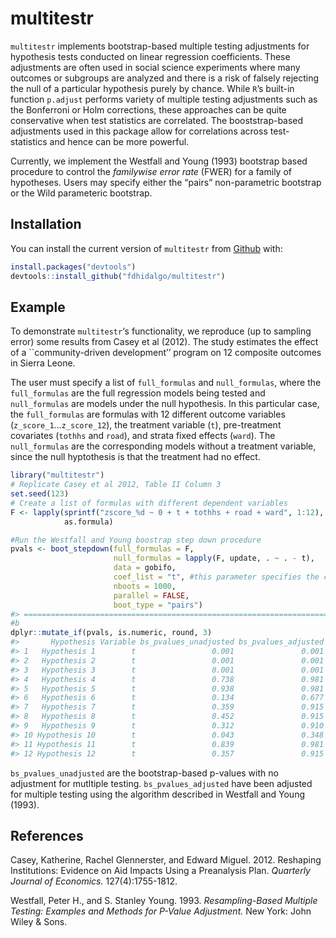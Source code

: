 
<!-- README.md is generated from README.Rmd. Please edit that file -->

# multitestr

`multitestr` implements bootstrap-based multiple testing adjustments for
hypothesis tests conducted on linear regression coefficients. These
adjustments are often used in social science experiments where many
outcomes or subgroups are analyzed and there is a risk of falsely
rejecting the null of a particular hypothesis purely by chance. While
`R`’s built-in function `p.adjust` performs variety of multiple testing
adjustments such as the Bonferroni or Holm corrections, these approaches
can be quite conservative when test statistics are correlated. The
booststrap-based adjustments used in this package allow for correlations
across test-statistics and hence can be more powerful.

Currently, we implement the Westfall and Young (1993) bootstrap based
procedure to control the *familywise error rate* (FWER) for a family of
hypotheses. Users may specify either the “pairs” non-parametric
bootstrap or the Wild parameteric bootstrap.

## Installation

You can install the current version of `multitestr` from
[Github](https://github.com/fdhidalgo/multitestr) with:

``` r
install.packages("devtools")
devtools::install_github("fdhidalgo/multitestr")
```

## Example

To demonstrate `multitestr`‘s functionality, we reproduce (up to
sampling error) some results from Casey et al (2012). The study
estimates the effect of a \`\`community-driven development’’ program on
12 composite outcomes in Sierra Leone.

The user must specify a list of `full_formulas` and `null_formulas`,
where the `full_formulas` are the full regression models being tested
and `null_formulas` are models under the null hypothesis. In this
particular case, the `full_formulas` are formulas with 12 different
outcome variables (`z_score_1`…`z_score_12`), the treatment variable
(`t`), pre-treatment covariates (`tothhs` and `road`), and strata fixed
effects (`ward`). The `null_formulas` are the corresponding models
without a treatment variable, since the null hyptothesis is that the
treatment had no effect.

``` r
library("multitestr")
# Replicate Casey et al 2012, Table II Column 3
set.seed(123)
# Create a list of formulas with different dependent variables
F <- lapply(sprintf("zscore_%d ~ 0 + t + tothhs + road + ward", 1:12),
            as.formula)

#Run the Westfall and Young boostrap step down procedure            
pvals <- boot_stepdown(full_formulas = F,
                       null_formulas = lapply(F, update, . ~ . - t),
                       data = gobifo,
                       coef_list = "t", #this parameter specifies the coefficient of interest
                       nboots = 1000, 
                       parallel = FALSE, 
                       boot_type = "pairs")
#> ===========================================================================
#b
dplyr::mutate_if(pvals, is.numeric, round, 3)
#>       Hypothesis Variable bs_pvalues_unadjusted bs_pvalues_adjusted
#> 1   Hypothesis 1        t                 0.001               0.001
#> 2   Hypothesis 2        t                 0.001               0.001
#> 3   Hypothesis 3        t                 0.001               0.001
#> 4   Hypothesis 4        t                 0.738               0.981
#> 5   Hypothesis 5        t                 0.938               0.981
#> 6   Hypothesis 6        t                 0.134               0.677
#> 7   Hypothesis 7        t                 0.359               0.915
#> 8   Hypothesis 8        t                 0.452               0.915
#> 9   Hypothesis 9        t                 0.312               0.910
#> 10 Hypothesis 10        t                 0.043               0.348
#> 11 Hypothesis 11        t                 0.839               0.981
#> 12 Hypothesis 12        t                 0.357               0.915
```

`bs_pvalues_unadjusted` are the bootstrap-based p-values with no
adjustment for mutltiple testing. `bs_pvalues_adjusted` have been
adjusted for multiple testing using the algorithm described in Westfall
and Young (1993).

## References

Casey, Katherine, Rachel Glennerster, and Edward Miguel. 2012. Reshaping
Institutions: Evidence on Aid Impacts Using a Preanalysis Plan.
*Quarterly Journal of Economics.* 127(4):1755-1812.

Westfall, Peter H., and S. Stanley Young. 1993. *Resampling-Based
Multiple Testing: Examples and Methods for P-Value Adjustment.* New
York: John Wiley & Sons.
